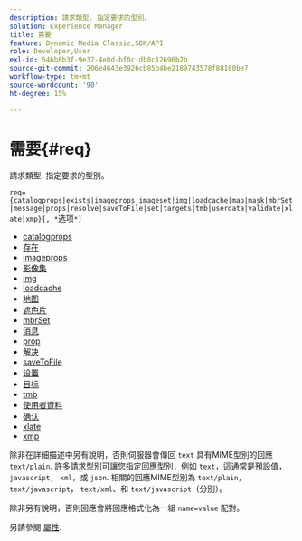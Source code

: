 ```yaml
---
description: 請求類型. 指定要求的型別。
solution: Experience Manager
title: 需要
feature: Dynamic Media Classic,SDK/API
role: Developer,User
exl-id: 546b8b3f-9e37-4e8d-bf0c-db8c12696b2b
source-git-commit: 206e4643e3926cb85b4be2189743578f88180be7
workflow-type: tm+mt
source-wordcount: '90'
ht-degree: 15%

---
```


# 需要{#req}

請求類型. 指定要求的型別。

`req={catalogprops|exists|imageprops|imageset|img|loadcache|map|mask|mbrSet|message|props|resolve|saveToFile|set|targets|tmb|userdata|validate|xlate|xmp}[, *`选项`*]`

* [catalogprops](r-catalogprops.md)
* [存在](r-exists.md)
* [imageprops](r-imageprops.md)
* [影像集](r-imageset-req.md)
* [img](r-img.md)
* [loadcache](r-loadcache.md)
* [地图](r-map-req.md)
* [遮色片](r-mask-req.md)
* [mbrSet](r-mbrset.md)
* [消息](r-message.md)
* [prop](r-props.md)
* [解决](r-resolve.md)
* [saveToFile](r-savetofile.md)
* [设置](r-set.md)
* [目标](r-targets.md)
* [tmb](r-tmb.md)
* [使用者資料](r-userdata.md)
* [确认](r-is-http-validate.md)
* [xlate](r-xlate.md)
* [xmp](r-xmp.md)

除非在詳細描述中另有說明，否則伺服器會傳回 `text` 具有MIME型別的回應 `text/plain`. 許多請求型別可讓您指定回應型別，例如 `text`，這通常是預設值， `javascript`， `xml`，或 `json`. 相關的回應MIME型別為 `text/plain`， `text/javascript`， `text/xml`、和 `text/javascript`（分別）。

除非另有說明，否則回應會將回應格式化為一組 `name=value` 配對。

另請參閱 [屬性](../../../../../../is-api/http-ref/image-serving-api-ref/c-http-protocol-reference/c-response-data/c-properties/c-properties.md#concept-49c609fd6de942cab422ee412353c9d9).
